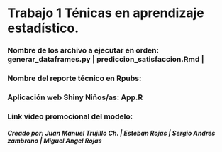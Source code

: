 # Trabajo 1 Ténicas en aprendizaje estadístico.
### Nombre de los archivo a ejecutar en orden:  generar_dataframes.py | prediccion_satisfaccion.Rmd | 
### Nombre del reporte técnico en Rpubs: 
### Aplicación web Shiny Niños/as: App.R
### Link video promocional del modelo: 
##### Creado por: Juan Manuel Trujillo Ch. | Esteban Rojas | Sergio Andrés zambrano | Miguel Angel Rojas
